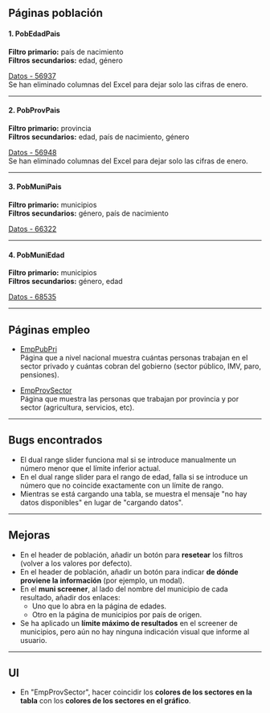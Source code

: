 ## Páginas población

#### 1. PobEdadPais

**Filtro primario:** país de nacimiento  
**Filtros secundarios:** edad, género  

[Datos - 56937](https://www.ine.es/jaxiT3/Tabla.htm?t=56937)  
Se han eliminado columnas del Excel para dejar solo las cifras de enero.

---

#### 2. PobProvPais

**Filtro primario:** provincia  
**Filtros secundarios:** edad, país de nacimiento, género  

[Datos - 56948](https://www.ine.es/jaxiT3/Tabla.htm?t=56948&L=0)  
Se han eliminado columnas del Excel para dejar solo las cifras de enero.

---

#### 3. PobMuniPais

**Filtro primario:** municipios  
**Filtros secundarios:** género, país de nacimiento  

[Datos - 66322](https://www.ine.es/jaxiT3/Tabla.htm?t=66322&L=0)

---

#### 4. PobMuniEdad

**Filtro primario:** municipios  
**Filtros secundarios:** género, edad  

[Datos - 68535](https://www.ine.es/jaxiT3/Tabla.htm?t=68535&L=0)

---

## Páginas empleo

- [EmpPubPri](https://www.ine.es/jaxiT3/Tabla.htm?t=65321)  
  Página que a nivel nacional muestra cuántas personas trabajan en el sector privado y cuántas cobran del gobierno (sector público, IMV, paro, pensiones).

- [EmpProvSector](https://www.ine.es/jaxiT3/Tabla.htm?t=65354)  
  Página que muestra las personas que trabajan por provincia y por sector (agricultura, servicios, etc).

---

## Bugs encontrados

- El dual range slider funciona mal si se introduce manualmente un número menor que el límite inferior actual.
- En el dual range slider para el rango de edad, falla si se introduce un número que no coincide exactamente con un límite de rango.
- Mientras se está cargando una tabla, se muestra el mensaje "no hay datos disponibles" en lugar de "cargando datos".

---

## Mejoras

- En el header de población, añadir un botón para **resetear** los filtros (volver a los valores por defecto).
- En el header de población, añadir un botón para indicar **de dónde proviene la información** (por ejemplo, un modal).
- En el **muni screener**, al lado del nombre del municipio de cada resultado, añadir dos enlaces:
  - Uno que lo abra en la página de edades.
  - Otro en la página de municipios por país de origen.
- Se ha aplicado un **límite máximo de resultados** en el screener de municipios, pero aún no hay ninguna indicación visual que informe al usuario.

---

## UI

- En "EmpProvSector", hacer coincidir los **colores de los sectores en la tabla** con los **colores de los sectores en el gráfico**.
